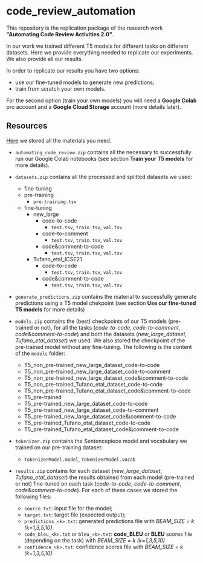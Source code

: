 # code_review_automation

This repository is the replication package of the research work **"Automating Code Review Activities 2.0"**.

In our work we trained different T5 models for different tasks on different datasets. Here we provide everything needed to replicate our experiments. We also provide all our results.

In order to replicate our results you have two options:
* use our fine-tuned models to generate new predictions;
* train from scratch your own models.

For the second option (train your own models) you will need a **Google Colab** pro account and a **Google Cloud Storage** account (more details later).

## Resources

[Here](https://zenodo.org/record/5387856#.YTDrPZ4zZyo) we stored all the materials you need. 

* `automating_code_review.zip` contains all the necessary to successfully run our Google Colab notebooks (see section **Train your T5 models** for more details).

* `datasets.zip` contains all the processed and splitted datasets we used:
  * fine-tuning
  * pre-training 
    * `pre-training.tsv`
  * fine-tuning
    * new_large
      * code-to-code
        * `test.tsv`, `train.tsv`, `val.tsv`
      * code-to-comment
        * `test.tsv`, `train.tsv`, `val.tsv`
      * code&comment-to-code
        * `test.tsv`, `train.tsv`, `val.tsv`
    * Tufano_etal_ICSE21
      * code-to-code
        * `test.tsv`, `train.tsv`, `val.tsv`
      * code&comment-to-code
        * `test.tsv`, `train.tsv`, `val.tsv`

* `generate_predictions.zip` contains the material to successfully generate predictions using a T5 model chekpoint (see section **Use our fine-tuned T5 models** for more details)

* `models.zip` contains the (best) checkpoints of our T5 models (pre-trained or not), for all the tasks (_code-to-code_, _code-to-comment_, _code&comment-to-code_) and both the datasets (_new_large_dataset_, _Tufano_etal_dataset_) we used. We also stored the checkpoint of the pre-trained model without any fine-tuning. The following is the content of the `models` folder:
  * T5_non_pre-trained_new_large_dataset_code-to-code
  * T5_non_pre-trained_new_large_dataset_code-to-comment
  * T5_non_pre-trained_new_large_dataset_code&\comment-to-code
  * T5_non_pre-trained_Tufano_etal_dataset_code-to-code
  * T5_non_pre-trained_Tufano_etal_dataset_code&\comment-to-code
  * T5_pre-trained
  * T5_pre-trained_new_large_dataset_code-to-code
  * T5_pre-trained_new_large_dataset_code-to-comment
  * T5_pre-trained_new_large_dataset_code&\comment-to-code
  * T5_pre-trained_Tufano_etal_dataset_code-to-code
  * T5_pre-trained_Tufano_etal_dataset_code&\comment-to-code

* `tokenizer.zip` contains the Sentencepiece model and vocabulary we trained on our pre-training dataset:
  * `TokenizerModel.model`, `TokenizerModel.vocab`

* `results.zip` contains for each dataset (_new_large_dataset_, _Tufano_etal_dataset_) the results obtained from each model (pre-trained or not) fine-tuned on each task (_code-to-code_, _code-to-comment_, _code&comment-to-code_). For each of these cases we stored the following files:
  * `source.txt`: input file for the model;
  * `target.txt`: target file (expected output);
  * `predictions_<k>.txt`: generated predictions file with *BEAM_SIZE = k (k=1,3,5,10)*.
  * `code_bleu_<k>.txt` or `bleu_<k>.txt`: **code_BLEU** or **BLEU** scores file (depending on the task) with *BEAM_SIZE = k (k=1,3,5,10)*
  * `confidence_<k>.txt`: confidence scores file with *BEAM_SIZE = k (k=1,3,5,10)* 

